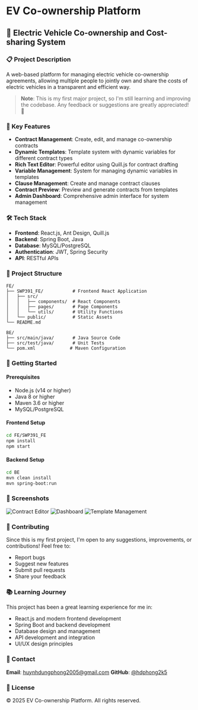 # EV Co-ownership Platform

## 🚗 Electric Vehicle Co-ownership and Cost-sharing System

### 📋 Project Description
A web-based platform for managing electric vehicle co-ownership agreements, allowing multiple people to jointly own and share the costs of electric vehicles in a transparent and efficient way.

> **Note**: This is my first major project, so I'm still learning and improving the codebase. Any feedback or suggestions are greatly appreciated! 🙏

### 🚀 Key Features

* **Contract Management**: Create, edit, and manage co-ownership contracts
* **Dynamic Templates**: Template system with dynamic variables for different contract types
* **Rich Text Editor**: Powerful editor using Quill.js for contract drafting
* **Variable Management**: System for managing dynamic variables in templates
* **Clause Management**: Create and manage contract clauses
* **Contract Preview**: Preview and generate contracts from templates
* **Admin Dashboard**: Comprehensive admin interface for system management

### 🛠️ Tech Stack

* **Frontend**: React.js, Ant Design, Quill.js
* **Backend**: Spring Boot, Java
* **Database**: MySQL/PostgreSQL
* **Authentication**: JWT, Spring Security
* **API**: RESTful APIs

### 📁 Project Structure

```
FE/
├── SWP391_FE/           # Frontend React Application
│   ├── src/
│   │   ├── components/  # React Components
│   │   ├── pages/       # Page Components
│   │   └── utils/       # Utility Functions
│   └── public/          # Static Assets
└── README.md

BE/
├── src/main/java/       # Java Source Code
├── src/test/java/       # Unit Tests
└── pom.xml             # Maven Configuration
```

### 🚀 Getting Started

#### Prerequisites
- Node.js (v14 or higher)
- Java 8 or higher
- Maven 3.6 or higher
- MySQL/PostgreSQL

#### Frontend Setup
```bash
cd FE/SWP391_FE
npm install
npm start
```

#### Backend Setup
```bash
cd BE
mvn clean install
mvn spring-boot:run
```

### 📸 Screenshots
![Contract Editor](https://github.com/...)
![Dashboard](https://github.com/...)
![Template Management](https://github.com/...)

### 🤝 Contributing
Since this is my first project, I'm open to any suggestions, improvements, or contributions! Feel free to:
- Report bugs
- Suggest new features
- Submit pull requests
- Share your feedback

### 📚 Learning Journey
This project has been a great learning experience for me in:
- React.js and modern frontend development
- Spring Boot and backend development
- Database design and management
- API development and integration
- UI/UX design principles

### 👥 Contact
**Email**: huynhdungphong2005@gmail.com
**GitHub**: [@hdphong2k5](https://github.com/hdphong2k5)

### 📄 License
© 2025 EV Co-ownership Platform. All rights reserved. 
